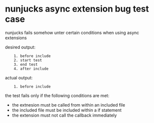 # nunjucks async extension bug test case

nunjucks fails somehow unter certain conditions when using async extensions

desired output:
```
    1. before include
    2. start test
    3. end test
    4. after include
```


actual output:
```
    1. before include
```

the test fails only if the following conditions are met:
- the extnesion must be called from within an included file
- the included file must be included within a if statement
- the extension must not call the callback immediately